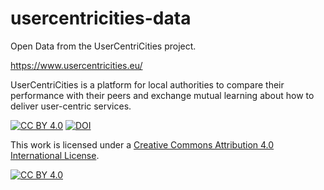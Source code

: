 # usercentricities-data
Open Data from the UserCentriCities project.

https://www.usercentricities.eu/

UserCentriCities is a platform for local authorities to compare their performance with their peers and exchange mutual learning about how to deliver user-centric services.


[![CC BY 4.0][cc-by-shield]][cc-by] [![DOI](https://zenodo.org/badge/DOI/10.5281/zenodo.10101843.svg)](https://doi.org/10.5281/zenodo.10101843)


This work is licensed under a
[Creative Commons Attribution 4.0 International License][cc-by].

[![CC BY 4.0][cc-by-image]][cc-by]

[cc-by]: http://creativecommons.org/licenses/by/4.0/
[cc-by-image]: https://i.creativecommons.org/l/by/4.0/88x31.png
[cc-by-shield]: https://img.shields.io/badge/License-CC%20BY%204.0-lightgrey.svg
